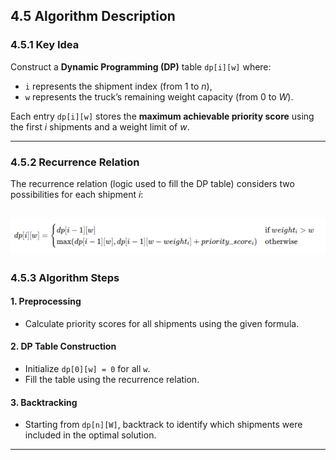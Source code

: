 ## **4.5 Algorithm Description**

### **4.5.1 Key Idea**

Construct a **Dynamic Programming (DP)** table `dp[i][w]` where:

- `i` represents the shipment index (from 1 to *n*),
- `w` represents the truck’s remaining weight capacity (from 0 to *W*).

Each entry `dp[i][w]` stores the **maximum achievable priority score** using the first *i* shipments and a weight limit of *w*.

---

### **4.5.2 Recurrence Relation**

The recurrence relation (logic used to fill the DP table) considers two possibilities for each shipment *i*:

![Recurrence relation formula](../../images/recurrence_relation_formula.png)
---

### **4.5.3 Algorithm Steps**

#### **1. Preprocessing**

- Calculate priority scores for all shipments using the given formula.

#### **2. DP Table Construction**

- Initialize `dp[0][w] = 0` for all `w`.
- Fill the table using the recurrence relation.

#### **3. Backtracking**

- Starting from `dp[n][W]`, backtrack to identify which shipments were included in the optimal solution.

---
